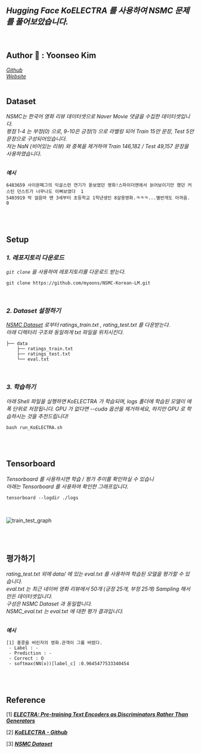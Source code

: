 ## _Hugging Face KoELECTRA 를 사용하여 NSMC 문제를 풀어보았습니다._

<br/>

## Author 👤 : **Yoonseo Kim**

[_Github_](https://github.com/myoons)  
[_Website_](https://ainote.tistory.com/)
<br/>
<br/>

## Dataset

_NSMC는 한국어 영화 리뷰 데이터셋으로 Naver Movie 댓글을 수집한 데이터셋입니다._  
_평점 1-4 는 부정(0) 으로, 9-10은 긍정(1) 으로 라벨링 되어 Train 15만 문장, Test 5만 문장으로 구성되어있습니다._  
_저는 NaN (비어있는 리뷰) 와 중복을 제거하여 Train 146,182 / Test 49,157 문장을 사용하였습니다._  
<br/>

_**예시**_
```bazaar
6483659 사이몬페그의 익살스런 연기가 돋보였던 영화!스파이더맨에서 늙어보이기만 했던 커스틴 던스트가 너무나도 이뻐보였다  1  
5403919 막 걸음마 뗀 3세부터 초등학교 1학년생인 8살용영화.ㅋㅋㅋ...별반개도 아까움.     0
```

<br/>
<br/>


## **Setup**

### _**1. 레포지토리 다운로드**_

_`git clone` 을 사용하여 레포지토리를 다운로드 받는다._

    git clone https://github.com/myoons/NSMC-Korean-LM.git


<br/>

### _**2. Dataset 설정하기**_
_[NSMC Dataset](https://github.com/e9t/nsmc) 로부터 ratings_train.txt , rating_test.txt 를 다운받는다._  
_아래 디렉터리 구조와 동일하게 txt 파일을 위치시킨다._

    ├── data
        ├── ratings_train.txt 
        ├── ratings_test.txt
        └── eval.txt

<br/>

### _**3. 학습하기**_
_아래 Shell 파일을 실행하면 KoELECTRA 가 학습되며, logs 폴더에 학습된 모델이 에폭 단위로 저장됩니다._
_GPU 가 없다면 --cuda 옵션을 제거하세요, 하지만 GPU 로 학습하시는 것을 추천드립니다!_  

    bash run_KoELECTRA.sh

<br/>
<br/>

## **Tensorboard**
_Tensorboard 를 사용하시면 학습 / 평가 추이를 확인하실 수 있습니_  
_아래는 Tensorboard 를 사용하여 확인한 그래프입니다._

    tensorboard --logdir ./logs

<br/>

![train_test_graph](https://user-images.githubusercontent.com/67945103/106461189-c8877980-64d7-11eb-884d-944d9011cc47.png)


<br/>
<br/>

## **평가하기**
_rating_test.txt 외에 data/ 에 있는 eval.txt 를 사용하여 학습된 모델을 평가할 수 있습니다._  
_eval.txt 는 최근 네이버 영화 리뷰에서 50개 (긍정 25개, 부정 25개) Sampling 해서 만든 데이터셋입니다._  
_구성은 NSMC Dataset 과 동일합니다._  
_NSMC_eval.txt 는 eval.txt 에 대한 평가 결과입니다._  
<br/>

_**예시**_
```bazaar
[1] 홍콩을 버린자의 영화.관객이 그를 버렸다.
 - Label : -
 - Prediction : -
 - Correct : O
 - softmax(NN(x))[label_c] :0.9645477533340454
```

<br/>
<br/>

## Reference
[1] _**[ELECTRA: Pre-training Text Encoders as Discriminators Rather Than Generators](https://arxiv.org/abs/2001.07685)**_

[2] _**[KoELECTRA - Github](https://github.com/monologg/KoELECTRA)**_

[3] _**[NSMC Dataset](https://github.com/e9t/nsmc)**_
